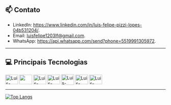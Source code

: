 <h2>📫 Contato</h2>

* LinkedIn: https://www.linkedin.com/in/luis-felipe-pizzi-lopes-04b531204/.
* Email: luisfelipe1203lf@gmail.com.
* WhatsApp: https://api.whatsapp.com/send?phone=5519991305972.

<hr>

 <h2>💻 Principais Tecnologias</h2>    
<div style="display: inline_block">
  <img align="center" alt="Luis-CSharp" height="30" width="40"src="https://cdn.jsdelivr.net/gh/devicons/devicon/icons/csharp/csharp-original.svg"/>
  <img align="center" height="30" width="40" src="https://cdn.jsdelivr.net/gh/devicons/devicon/icons/dotnetcore/dotnetcore-original.svg" />        
  <img align="center" alt="Luis-JavaScript" height="30" width="40"src="https://cdn.jsdelivr.net/gh/devicons/devicon/icons/javascript/javascript-original.svg"/>
  <img align="center" alt="Luis-React" height="30" width="40" src="https://cdn.jsdelivr.net/gh/devicons/devicon/icons/react/react-original.svg" />
  <img align="center" alt="Luis-Java" height="33" width="40"src="https://cdn.jsdelivr.net/gh/devicons/devicon/icons/java/java-original.svg"/>
  <img align="center" alt="Luis-Html" height="30" width="40" src="https://cdn.jsdelivr.net/gh/devicons/devicon/icons/html5/html5-original.svg" />
  <img align="center" alt="Luis-Css" height="30" width="40"src="https://cdn.jsdelivr.net/gh/devicons/devicon/icons/css3/css3-original.svg" />     
</div>

<hr>

[![Top Langs](https://github-readme-stats.vercel.app/api/top-langs/?username=luispizzilopes&layout=compact)](https://github.com/luispizzilopes/github-readme-stats)
